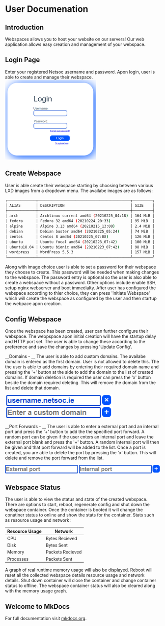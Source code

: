 # User Documenation

## Introduction
Webspaces allows you to host your website on our servers! Our web application allows easy creation and management
of your webspace.

## Login Page
Enter your registered Netsoc username and password. Apon login, user is able to create and manage their webspace.
![loginPage](assets/loginPage.png)

## Create Webspace
User is able create their webspace starting by choosing between various LXD images from a dropdown menu. The 
availabe images are as follows:
```bash
╭─────────────┬──────────────────────────────────────────┬─────────╮
│ ALIAS       │ DESCRIPTION                              │ SIZE    │
├─────────────┼──────────────────────────────────────────┼─────────┤
│ arch        │ Archlinux current amd64 (20210225_04:18) │ 164 MiB │
│ fedora      │ Fedora 32 amd64 (20210224_20:33)         │ 95 MiB  │
│ alpine      │ Alpine 3.13 amd64 (20210215_13:00)       │ 2.4 MiB │
│ debian      │ Debian buster amd64 (20210225_05:24)     │ 74 MiB  │
│ centos      │ Centos 8 amd64 (20210225_07:08)          │ 126 MiB │
│ ubuntu      │ Ubuntu focal amd64 (20210223_07:42)      │ 100 MiB │
│ ubuntu18.04 │ Ubuntu bionic amd64 (20210223_07:42)     │ 98 MiB  │
│ wordpress   │ WordPress 5.5.3                          │ 157 MiB │
╰─────────────┴──────────────────────────────────────────┴─────────╯
```
Along with image choice user is able to set a password for their webspace they choose to create. 
This password will be needed when making changes to the webspace. The password entry is optional 
so the user is also able to create a webspace without a password. Other options include enable SSH,
setup nginx webserver and boot immedialty. After user has configured the webspace according to thier 
choice, they can press 'Initiate Webspace' which will create the webspace as configured by the user 
and then startup the webpace apon creation.

## Config Webspace
Once the webspace has been created, user can further configure their webspace.
The webpspace apon initial creation will have the startup delay and HTTP port set. The user 
is able to change these according to the preference and save the changes by pressing 
'Update Config'.

__Domains - __
The user is able to add custom domains. The availabe domain is entered as the first domain. User 
is not allowed to delete this. The the user is able to add domains by entering their required 
domain name and pressing the '+' button at the side to add the domain to the list of created domains.
If domain deletion is required the user can press the 'x' button beside the domain required deleting. 
This will remove the domain from the list and delete that domain.

![customDomains](assets/customDomains.png)

__Port Forwards - __
The user is able to enter a external port and an internal port and press the '+' button to add the the 
specified port forward. A random port can be given if the user enters an internal port and leave the 
external port blank and press the '+' button. A random internal port will then be given and that port 
forward will be added to the list. Once a port is created, you are able to delete the port by pressing 
the 'x' button. This will delete and remove the port forward from the list.

![portForwards](assets/portForwards.png)

## Webspace Status
The user is able to view the status and state of the created webspace. There are options to start, reboot,
regenerate config and shut down the webspace container. Once the container is booted it will change the 
conatiner status to online and show the stats for the container. Stats such as resource usage and network :


| Resource Usage| Network         | 
| ------------- |-------------    | 
| CPU           | Bytes Recieved  | 
| Disk          | Bytes Sent      |  
| Memory        | Packets Recieved|
| Processes     | Packets Sent    |

A graph of real runtime memory usage will also be displayed. 
Reboot will reset all the collected webspace details resource usage and network details.
Shut down container will close the container and change container status to offline. The webspace container 
status will also be cleared along with the memory usage graph.

## Welcome to MkDocs
For full documentation visit [mkdocs.org](https://www.mkdocs.org).